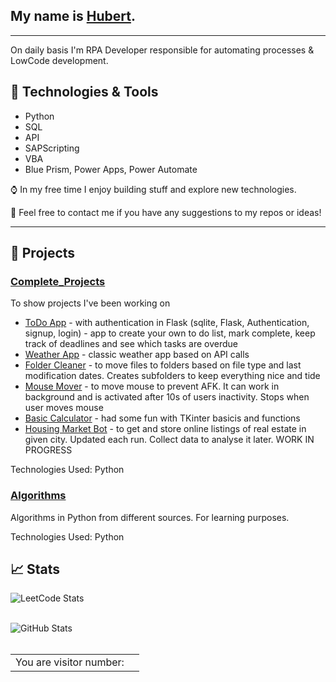 
## My name is [Hubert](https://alekup24.github.io/).
  
---

On daily basis I'm RPA Developer responsible for automating processes & LowCode development. 

## :wrench: Technologies & Tools

- Python
- SQL
- API
- SAPScripting
- VBA
- Blue Prism, Power Apps, Power Automate

:watch: In my free time I enjoy building stuff and explore new technologies.

:bookmark_tabs: Feel free to contact me if you have any suggestions to my repos or ideas!

---

## :rocket: Projects

### [Complete_Projects](https://github.com/AlekUp24/Complete_Projects)
To show projects I've been working on
- [ToDo App](https://github.com/AlekUp24/Flask_Authentication_App) - with authentication in Flask (sqlite, Flask, Authentication, signup, login) - app to create your own to do list, mark complete, keep track of deadlines and see which tasks are overdue
- [Weather App](https://github.com/AlekUp24/Flask_Weather_App) - classic weather app based on API calls
- [Folder Cleaner](https://github.com/AlekUp24/Complete_Projects/blob/main/FolderCleanerTool.py) - to move files to folders based on file type and last modification dates. Creates subfolders to keep everything nice and tide
- [Mouse Mover](https://github.com/AlekUp24/Complete_Projects/blob/main/MouseMover.py) - to move mouse to prevent AFK. It can work in background and is activated after 10s of users inactivity. Stops when user moves mouse
- [Basic Calculator](https://github.com/AlekUp24/Complete_Projects/blob/main/calculatorBasic.py) - had some fun with TKinter basicis and functions
- [Housing Market Bot](https://github.com/AlekUp24/Complete_Projects/blob/main/WebScraping%20Selenium/HousingMarketBot.py) - to get and store online listings of real estate in given city. Updated each run. Collect data to analyse it later. WORK IN PROGRESS


Technologies Used: Python

### [Algorithms](https://github.com/AlekUp24/Algorithms)
Algorithms in Python from different sources. For learning purposes.

Technologies Used: Python

## :chart_with_upwards_trend: Stats

  ![LeetCode Stats](https://leetcard.jacoblin.cool/AlekUp24?theme=dark&font=Amiko)</br></br>
  
  ![GitHub Stats](https://github-readme-streak-stats.herokuapp.com/?user=AlekUp24&theme=dark)</br></br>

  <table>
  <tr>
    <td>You are visitor number: </td>
    <td><img src="https://profile-counter.glitch.me/akelup24/count.svg" alt="" /></td>
  </tr>
</table>

